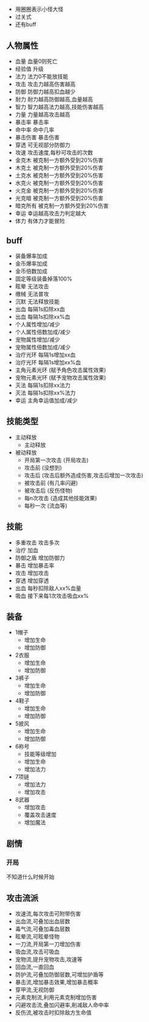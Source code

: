 ## 
- 用圈圈表示小怪大怪
- 过关式
- 还有buff

## 人物属性
- 血量 血量0则死亡
- 经验值 升级
- 法力 法力0不能放技能
- 攻击 攻击力越高伤害越高
- 防御 防御力越高扣血越少
- 耐力 耐力越高防御越高,血量越高
- 智力 智力越高法力越高,技能伤害越高
- 力量 力量越高攻击越高
- 暴击率 暴击率
- 命中率 命中几率
- 暴击伤害 暴击伤害
- 穿透 可无视部分防御力
- 攻速 攻击速度,每秒可攻击的次数
- 金克木 被克制一方额外受到20%伤害
- 木克土 被克制一方额外受到20%伤害
- 土克水 被克制一方额外受到20%伤害
- 水克火 被克制一方额外受到20%伤害
- 火克金 被克制一方额外受到20%伤害
- 光克暗 被克制一方额外受到20%伤害
- 暗克所有 被克制一方额外受到20%伤害
- 幸运 幸运越高攻击力判定越大
- 体力 有体力才能冒险

## buff
- 装备爆率加成
- 金币爆率加成
- 金币倍数加成
- 固定等级装备掉落100%
- 眩晕 无法攻击
- 缴械 无法普攻
- 沉默 无法释放技能
- 出血 每隔1s扣除xx血
- 出血 每隔1s扣除xx%血
- 个人属性增加/减少
- 个人属性倍数加成/减少
- 宠物属性增加/减少
- 宠物属性倍数加成/减少
- 治疗光环 每隔1s增加xx血
- 治疗光环 每隔1s增加xx%血
- 主角元素光环 (赋予角色攻击属性效果)
- 宠物元素光环 (赋予宠物攻击属性效果)
- 灭法 每隔1s扣除xx法力
- 灭法 每隔1s扣除xx%法力
- 幸运 主角幸运值加成/减少

## 技能类型
- 主动释放
    - 主动释放
- 被动释放
    - 开局第一次攻击 (开局攻击)
    - 攻击前 (没想到)
    - 攻击后 (攻击后额外造成伤害,攻击后增加一次攻击)
    - 被攻击前 (有几率闪避)
    - 被攻击后 (反伤怪物)
    - 每n次攻击 (造成其他技能效果)
    - 每秒一次 (流血等)

## 技能
- 多重攻击 攻击多次
- 治疗 加血
- 防御之盾 增加防御力
- 暴击 增加暴击率
- 攻击 增加攻击
- 穿透 增加穿透
- 出血 每秒扣除敌人xx%血量
- 吸血 接下来每1次攻击吸血xx%

## 装备
- 1帽子
    - 增加生命
    - 增加防御
- 2衣服
    - 增加生命
    - 增加防御
- 3裤子
    - 增加生命
    - 增加防御
- 4鞋子
    - 增加生命
    - 增加防御
- 5披风
    - 增加生命
    - 增加防御
- 6称号
    - 技能等级增加
    - 增加生命
    - 增加法力
- 7项链
    - 增加法力
    - 增加攻击
- 8武器
    - 增加攻击
    - 覆盖攻击速度
    - 增加魔法


## 剧情
### 开局
不知道什么时候开始


## 攻击流派
- 攻速流,每次攻击可附带伤害
- 出血流,可叠加出血层数
- 毒气流,可叠加毒血层数
- 眩晕流,可眩晕怪物
- 一刀流,开局第一刀增加伤害
- 吸血流,攻击可吸血
- 宠物流,提升宠物攻击,攻速等
- 回血流,一直回血
- 防护流,可叠加防御层数,可增加护盾等
- 暴击流,增加暴击效果,增加暴击概率
- 穿甲流,无视防御
- 元素克制流,利用元素克制增加伤害
- 闪避攻击流,叠加闪避率,削减敌人命中率
- 反伤流,被攻击时扣除敌方生命值


